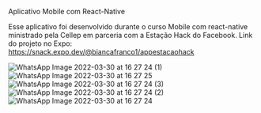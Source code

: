 Aplicativo Mobile com React-Native

Esse aplicativo foi desenvolvido durante o curso Mobile com react-native ministrado pela Cellep em parceria com a Estação Hack do Facebook.
Link do projeto no Expo: https://snack.expo.dev/@biancafranco1/appestacaohack

![WhatsApp Image 2022-03-30 at 16 27 24 (1)](https://user-images.githubusercontent.com/95880578/160915966-b6b64ab0-79cc-423f-be4a-e5b5e662f473.jpeg)
![WhatsApp Image 2022-03-30 at 16 27 25](https://user-images.githubusercontent.com/95880578/160916022-9a536cd9-70e8-450d-8ea6-5f71be9fa2a7.jpeg)
![WhatsApp Image 2022-03-30 at 16 27 24 (3)](https://user-images.githubusercontent.com/95880578/160916045-c0c588a4-0525-4f3b-b4c1-843ffd80570f.jpeg)
![WhatsApp Image 2022-03-30 at 16 27 24 (2)](https://user-images.githubusercontent.com/95880578/160916237-c141a9db-3c94-4bff-8123-ed12a6fa4772.jpeg)
![WhatsApp Image 2022-03-30 at 16 27 24](https://user-images.githubusercontent.com/95880578/160916272-c4b564cf-e8f9-4f0e-b8b1-1cee93a482fa.jpeg)
